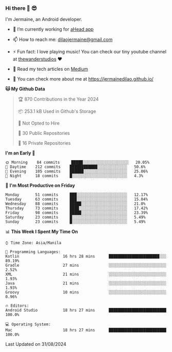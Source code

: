 ### Hi there 👋 😎
I'm Jermaine, an Android developer.

- 🔭 I’m currently working for [aHead app](https://www.ahead-app.com/)

- 📫 How to reach me: dilaojermaine@gmail.com

- ⚡ Fun fact: I love playing music! You can check our tiny youtube channel at [thewanderstudios](https://www.youtube.com/thewanderstudios) ♥️

- 📖 Read my tech articles on [Medium](https://jermainedilao.medium.com/)

- 👀 You can check more about me at https://jermainedilao.github.io/

<!--
**jermainedilao/jermainedilao** is a ✨ _special_ ✨ repository because its `README.md` (this file) appears on your GitHub profile.

Here are some ideas to get you started:

- 🔭 I’m currently working on ...
- 🌱 I’m currently learning ...
- 👯 I’m looking to collaborate on ...
- 🤔 I’m looking for help with ...
- 💬 Ask me about ...
- 📫 How to reach me: ...
- 😄 Pronouns: ...
- ⚡ Fun fact: ...
-->

<!--START_SECTION:waka-->
**🐱 My Github Data** 

> 🏆 870 Contributions in the Year 2024
 > 
> 📦 253.1 kB Used in Github's Storage 
 > 
> 🚫 Not Opted to Hire
 > 
> 📜 30 Public Repositories 
 > 
> 🔑 16 Private Repositories  
 > 
**I'm an Early 🐤** 

```text
🌞 Morning    84 commits     █████░░░░░░░░░░░░░░░░░░░░   20.05% 
🌆 Daytime    212 commits    ████████████░░░░░░░░░░░░░   50.6% 
🌃 Evening    105 commits    ██████░░░░░░░░░░░░░░░░░░░   25.06% 
🌙 Night      18 commits     █░░░░░░░░░░░░░░░░░░░░░░░░   4.3%

```
📅 **I'm Most Productive on Friday** 

```text
Monday       51 commits     ███░░░░░░░░░░░░░░░░░░░░░░   12.17% 
Tuesday      63 commits     ███░░░░░░░░░░░░░░░░░░░░░░   15.04% 
Wednesday    88 commits     █████░░░░░░░░░░░░░░░░░░░░   21.0% 
Thursday     73 commits     ████░░░░░░░░░░░░░░░░░░░░░   17.42% 
Friday       98 commits     █████░░░░░░░░░░░░░░░░░░░░   23.39% 
Saturday     23 commits     █░░░░░░░░░░░░░░░░░░░░░░░░   5.49% 
Sunday       23 commits     █░░░░░░░░░░░░░░░░░░░░░░░░   5.49%

```


📊 **This Week I Spent My Time On** 

```text
⌚︎ Time Zone: Asia/Manila

💬 Programming Languages: 
Kotlin                   16 hrs 28 mins      ██████████████████████░░░   89.19% 
Gradle                   27 mins             ░░░░░░░░░░░░░░░░░░░░░░░░░   2.52% 
XML                      21 mins             ░░░░░░░░░░░░░░░░░░░░░░░░░   1.93% 
Java                     21 mins             ░░░░░░░░░░░░░░░░░░░░░░░░░   1.93% 
Groovy                   10 mins             ░░░░░░░░░░░░░░░░░░░░░░░░░   0.96%

🔥 Editors: 
Android Studio           18 hrs 27 mins      █████████████████████████   100.0%

💻 Operating System: 
Mac                      18 hrs 27 mins      █████████████████████████   100.0%

```


 Last Updated on 31/08/2024
<!--END_SECTION:waka-->
